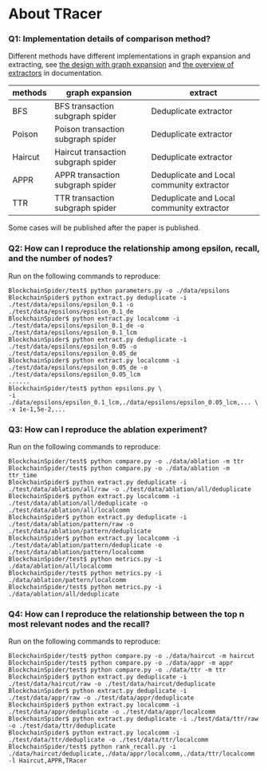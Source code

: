 # About TRacer

### Q1: Implementation details of comparison method?

Different methods have different implementations in graph expansion and extracting, see [the design with graph expansion](https://870167019.gitbook.io/blockchainspider/subgraph-spiders/overview) and [the overview of extractors](https://870167019.gitbook.io/blockchainspider/extractors/overview) in documentation.

| methods | graph expansion                     | extract                                   |
| ------- | ----------------------------------- | ----------------------------------------- |
| BFS     | BFS transaction subgraph spider     | Deduplicate extractor                     |
| Poison  | Poison transaction subgraph spider  | Deduplicate extractor                     |
| Haircut | Haircut transaction subgraph spider | Deduplicate extractor                     |
| APPR    | APPR transaction subgraph spider    | Deduplicate and Local community extractor |
| TTR     | TTR transaction subgraph spider     | Deduplicate and Local community extractor |

Some cases will be published after the paper is published.

### Q2: How can I reproduce the relationship among epsilon, recall, and the number of nodes?

Run on the following commands to reproduce:

```shell
BlockchainSpider/test$ python parameters.py -o ./data/epsilons
BlockchainSpider$ python extract.py deduplicate -i ./test/data/epsilons/epsilon_0.1 -o ./test/data/epsilons/epsilon_0.1_de
BlockchainSpider$ python extract.py localcomm -i ./test/data/epsilons/epsilon_0.1_de -o ./test/data/epsilons/epsilon_0.1_lcm
BlockchainSpider$ python extract.py deduplicate -i ./test/data/epsilons/epsilon_0.05 -o ./test/data/epsilons/epsilon_0.05_de
BlockchainSpider$ python extract.py localcomm -i ./test/data/epsilons/epsilon_0.05_de -o ./test/data/epsilons/epsilon_0.05_lcm
......
BlockchainSpider/test$ python epsilons.py \
-i ./data/epsilons/epsilon_0.1_lcm,./data/epsilons/epsilon_0.05_lcm,... \
-x 1e-1,5e-2,...
```



### Q3: How can I reproduce the ablation experiment?

Run on the following commands to reproduce:

```shell
BlockchainSpider/test$ python compare.py -o ./data/ablation -m ttr
BlockchainSpider/test$ python compare.py -o ./data/ablation -m ttr_time
BlockchainSpider$ python extract.py deduplicate -i ./test/data/ablation/all/raw -o ./test/data/ablation/all/deduplicate
BlockchainSpider$ python extract.py localcomm -i ./test/data/ablation/all/deduplicate -o ./test/data/ablation/all/localcomm
BlockchainSpider$ python extract.py deduplicate -i ./test/data/ablation/pattern/raw -o ./test/data/ablation/pattern/deduplicate
BlockchainSpider$ python extract.py localcomm -i ./test/data/ablation/pattern/deduplicate -o ./test/data/ablation/pattern/localcomm
BlockchainSpider/test$ python metrics.py -i ./data/ablation/all/localcomm
BlockchainSpider/test$ python metrics.py -i ./data/ablation/pattern/localcomm
BlockchainSpider/test$ python metrics.py -i ./data/ablation/all/deduplicate
```



### Q4: How can I reproduce the relationship between the top n most relevant nodes and the recall?

Run on the following commands to reproduce:

```shell
BlockchainSpider/test$ python compare.py -o ./data/haircut -m haircut
BlockchainSpider/test$ python compare.py -o ./data/appr -m appr
BlockchainSpider/test$ python compare.py -o ./data/ttr -m ttr
BlockchainSpider$ python extract.py deduplicate -i ./test/data/haircut/raw -o ./test/data/haircut/deduplicate
BlockchainSpider$ python extract.py deduplicate -i ./test/data/appr/raw -o ./test/data/appr/deduplicate
BlockchainSpider$ python extract.py localcomm -i ./test/data/appr/deduplicate -o ./test/data/appr/localcomm
BlockchainSpider$ python extract.py deduplicate -i ./test/data/ttr/raw -o ./test/data/ttr/deduplicate
BlockchainSpider$ python extract.py localcomm -i ./test/data/ttr/deduplicate -o ./test/data/ttr/localcomm
BlockchainSpider/test$ python rank_recall.py -i ./data/haircut/deduplicate,./data/appr/localcomm,./data/ttr/localcomm -l Haircut,APPR,TRacer
```

